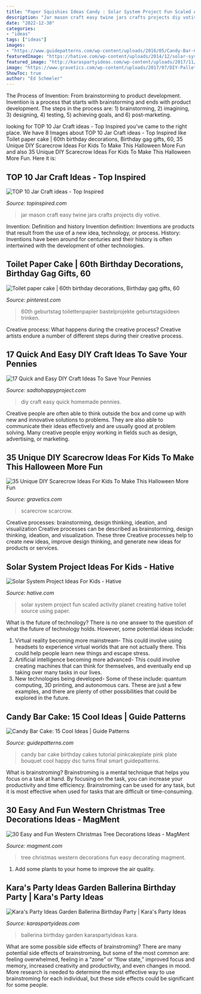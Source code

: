 ```yaml
---
title: "Paper Squishies Ideas Candy : Solar System Project Fun Scaled Activity Planet Creating Hative Toilet Source Using Paper"
description: "Jar mason craft easy twine jars crafts projects diy votive"
date: "2022-12-30"
categories:
- "ideas"
tags: ["ideas"]
images:
- "https://www.guidepatterns.com/wp-content/uploads/2016/05/Candy-Bar-Cakes.jpg"
featuredImage: "https://hative.com/wp-content/uploads/2014/12/solar-system-project-ideas/7-solar-system-project-ideas.jpg"
featured_image: "http://karaspartyideas.com/wp-content/uploads/2017/11/Garden-Ballerina-Birthday-Party-via-Karas-Party-Ideas-KarasPartyIdeas.com23.jpeg"
image: "https://www.gravetics.com/wp-content/uploads/2017/07/DIY-Pallet-Scarcrow.jpg"
ShowToc: true
author: "Ed Schmeler"
---
```



The Process of Invention: From brainstorming to product development.
Invention is a process that starts with brainstorming and ends with product development. The steps in the process are: 1) brainstorming, 2) imagining, 3) designing, 4) testing, 5) achieving goals, and 6) post-marketing.

	

		
looking for TOP 10 Jar Craft ideas - Top Inspired you've came to the right place. We have 8 Images about TOP 10 Jar Craft ideas - Top Inspired like Toilet paper cake | 60th birthday decorations, Birthday gag gifts, 60, 35 Unique DIY Scarecrow Ideas For Kids To Make This Halloween More Fun and also 35 Unique DIY Scarecrow Ideas For Kids To Make This Halloween More Fun. Here it is:
		
    
## TOP 10 Jar Craft Ideas - Top Inspired

<img loading=lazy src="http://topinspired.com/wp-content/uploads/2013/08/crafts-with-jars_07.jpg" onerror="this.onerror=null;this.src='https://tse2.mm.bing.net/th?id=OIP.RiHHYhKlPza7ke_FWPELBQHaJ3&amp;pid=15.1';" alt="TOP 10 Jar Craft ideas - Top Inspired">

_Source: topinspired.com_

>jar mason craft easy twine jars crafts projects diy votive. 

	

Invention: Definition and history
Invention definition: Inventions are products that result from the use of a new idea, technology, or process. History: Inventions have been around for centuries and their history is often intertwined with the development of other technologies.

    
## Toilet Paper Cake | 60th Birthday Decorations, Birthday Gag Gifts, 60

<img loading=lazy src="https://i.pinimg.com/736x/0f/35/b9/0f35b947e3d757ca974b102786d24bce.jpg" onerror="this.onerror=null;this.src='https://tse2.mm.bing.net/th?id=OIP.8fUKiZchYn4xoPwHo1TaOAHaJ3&amp;pid=15.1';" alt="Toilet paper cake | 60th birthday decorations, Birthday gag gifts, 60">

_Source: pinterest.com_

>60th geburtstag toilettenpapier bastelprojekte geburtstagsideen trinken. 

	

Creative process: What happens during the creative process?
Creative artists endure a number of different steps during their creative process.

    
## 17 Quick And Easy DIY Craft Ideas To Save Your Pennies

<img loading=lazy src="https://sadtohappyproject.com/wp-content/uploads/2014/12/easy-DIY-homemade-craft-ideas14.jpg" onerror="this.onerror=null;this.src='https://tse4.mm.bing.net/th?id=OIP.ZqLMCvQONSicdFaTN-bO0QHaJ-&amp;pid=15.1';" alt="17 Quick and Easy DIY Craft Ideas To Save Your Pennies">

_Source: sadtohappyproject.com_

>diy craft easy quick homemade pennies. 

	

Creative people are often able to think outside the box and come up with new and innovative solutions to problems. They are also able to communicate their ideas effectively and are usually good at problem solving. Many creative people enjoy working in fields such as design, advertising, or marketing.

    
## 35 Unique DIY Scarecrow Ideas For Kids To Make This Halloween More Fun

<img loading=lazy src="https://www.gravetics.com/wp-content/uploads/2017/07/DIY-Pallet-Scarcrow.jpg" onerror="this.onerror=null;this.src='https://tse4.mm.bing.net/th?id=OIP.vS7fFnO4E-OkOofH3C294QHaJ4&amp;pid=15.1';" alt="35 Unique DIY Scarecrow Ideas For Kids To Make This Halloween More Fun">

_Source: gravetics.com_

>scarecrow scarcrow. 

	

Creative processes: brainstorming, design thinking, ideation, and visualization
Creative processes can be described as brainstorming, design thinking, ideation, and visualization. These three Creative processes help to create new ideas, improve design thinking, and generate new ideas for products or services.

    
## Solar System Project Ideas For Kids - Hative

<img loading=lazy src="https://hative.com/wp-content/uploads/2014/12/solar-system-project-ideas/7-solar-system-project-ideas.jpg" onerror="this.onerror=null;this.src='https://tse3.mm.bing.net/th?id=OIP.GnuhpxJ6YLA1Ee29YtUregHaJ4&amp;pid=15.1';" alt="Solar System Project Ideas For Kids - Hative">

_Source: hative.com_

>solar system project fun scaled activity planet creating hative toilet source using paper. 

	

What is the future of technology?
There is no one answer to the question of what the future of technology holds. However, some potential ideas include: 

1. Virtual reality becoming more mainstream- This could involve using headsets to experience virtual worlds that are not actually there. This could help people learn new things and escape stress. 
2. Artificial intelligence becoming more advanced- This could involve creating machines that can think for themselves, and eventually end up taking over many tasks in our lives. 
3. New technologies being developed- Some of these include: quantum computing, 3D printing, and autonomous cars. These are just a few examples, and there are plenty of other possibilities that could be explored in the future.

    
## Candy Bar Cake: 15 Cool Ideas | Guide Patterns

<img loading=lazy src="https://www.guidepatterns.com/wp-content/uploads/2016/05/Candy-Bar-Cakes.jpg" onerror="this.onerror=null;this.src='https://tse4.mm.bing.net/th?id=OIP.VKpnt18ED9OnTHGTHONbmwAAAA&amp;pid=15.1';" alt="Candy Bar Cake: 15 Cool Ideas | Guide Patterns">

_Source: guidepatterns.com_

>candy bar cake birthday cakes tutorial pinkcakeplate pink plate bouquet cool happy dsc turns final smart guidepatterns. 

	

What is brainstroming? Brainstroming is a mental technique that helps you focus on a task at hand. By focusing on the task, you can increase your productivity and time efficiency. Brainstroming can be used for any task, but it is most effective when used for tasks that are difficult or time-consuming.

    
## 30 Easy And Fun Western Christmas Tree Decorations Ideas - MagMent

<img loading=lazy src="https://www.magment.com/wp-content/uploads/2016/10/Christmas-Tree-Decorating-Ideas-15.jpg" onerror="this.onerror=null;this.src='https://tse2.mm.bing.net/th?id=OIP.Mo9DYTS5rES9yG_pUjY5NQHaJ4&amp;pid=15.1';" alt="30 Easy and Fun Western Christmas Tree Decorations Ideas - MagMent">

_Source: magment.com_

>tree christmas western decorations fun easy decorating magment. 

	

1. Add some plants to your home to improve the air quality.

    
## Kara&#039;s Party Ideas Garden Ballerina Birthday Party | Kara&#039;s Party Ideas

<img loading=lazy src="http://karaspartyideas.com/wp-content/uploads/2017/11/Garden-Ballerina-Birthday-Party-via-Karas-Party-Ideas-KarasPartyIdeas.com23.jpeg" onerror="this.onerror=null;this.src='https://tse1.mm.bing.net/th?id=OIP.hqL9WwlgTDF1OCSUnZE-jwDMEy&amp;pid=15.1';" alt="Kara&#039;s Party Ideas Garden Ballerina Birthday Party | Kara&#039;s Party Ideas">

_Source: karaspartyideas.com_

>ballerina birthday garden karaspartyideas kara. 

	

What are some possible side effects of brainstroming?
There are many potential side effects of brainstroming, but some of the most common are: feeling overwhelmed, feeling in a “zone” or “flow state,” improved focus and memory, increased creativity and productivity, and even changes in mood. More research is needed to determine the most effective way to use brainstroming for each individual, but these side effects could be significant for some people.

